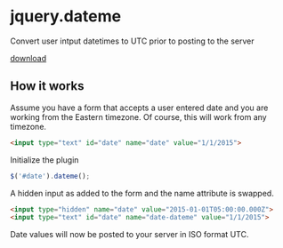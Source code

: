 # jquery.dateme

Convert user intput datetimes to UTC prior to posting to the server

[download](https://raw.githubusercontent.com/rwhitmire/jquery.dateme/master/jquery.dateme.js)

## How it works

Assume you have a form that accepts a user entered date and you are working from the Eastern timezone. Of course, this will work from any timezone.

``` html
<input type="text" id="date" name="date" value="1/1/2015">
```

Initialize the plugin

``` javascript
$('#date').dateme();
```

A hidden input as added to the form and the name attribute is swapped.

```html
<input type="hidden" name="date" value="2015-01-01T05:00:00.000Z">
<input type="text" id="date" name="date-dateme" value="1/1/2015">
```

Date values will now be posted to your server in ISO format UTC.

